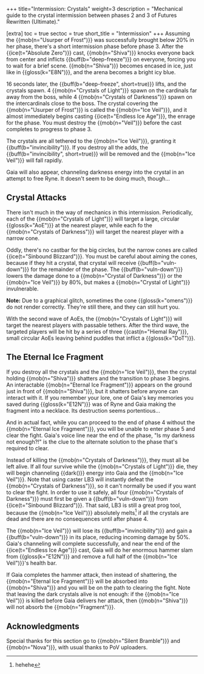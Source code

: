 +++
title="Intermission: Crystals"
weight=3
description = "Mechanical guide to the crystal intermission between phases 2 and 3 of Futures Rewritten (Ultimate)."

[extra]
toc = true
sectoc = true
short_title = "Intermission"
+++
Assuming the {{mob(n="Usurper of Frost")}} was successfully brought below 20% in her phase,
there's a short intermission phase before phase 3.
After the {{ice(t="Absolute Zero")}} cast, {{mob(n="Shiva")}} knocks everyone back from center
and inflicts {{buff(b="deep-freeze")}} on everyone, forcing you to wait for a brief scene.
{{mob(n="Shiva")}} becomes encased in ice, just like in {{gloss(k="E8N")}},
and the arena becomes a bright icy blue.

16 seconds later, the {{buff(b="deep-freeze", short=true)}} lifts, and the crystals spawn.
4 {{mob(n="Crystals of Light")}} spawn on the cardinals far away from the boss,
while 4 {{mob(n="Crystals of Darkness")}} spawn on the intercardinals close to the boss.
The crystal covering the {{mob(n="Usurper of Frost")}} is called the {{mob(n="Ice Veil")}},
and it almost immediately begins casting {{ice(t="Endless Ice Age")}}, the enrage for the phase.
You must destroy the {{mob(n="Veil")}} before the cast completes to progress to phase 3.

The crystals are all tethered to the {{mob(n="Ice Veil")}}, granting it {{buff(b="invincibility")}}.
If you destroy all the adds, the {{buff(b="invincibility", short=true)}} will be removed
and the {{mob(n="Ice Veil")}} will fall rapidly.

Gaia will also appear, channeling darkness energy into the crystal in an attempt to free Ryne.
It doesn't seem to be doing much, though...

## Crystal Attacks

There isn't much in the way of mechanics in this intermission.
Periodically, each of the {{mob(n="Crystals of Light")}}
will target a large, circular {{gloss(k="AoE")}} at the nearest player,
while each fo the {{mob(n="Crystals of Darkness")}} will target the nearest player
with a narrow cone.

Oddly, there's no castbar for the big circles,
but the narrow cones are called {{ice(t="Sinbound Blizzard")}}.
You must be careful about aiming the cones, because if they hit a crystal,
that crystal will receive {{buff(b="vuln-down")}} for the remainder of the phase.
The {{buff(b="vuln-down")}} lowers the damage done to a {{mob(n="Crystal of Darkness")}} or
the {{mob(n="Ice Veil")}} by 80%, but makes a {{mob(n="Crystal of Light")}} invulnerable.

**Note:** Due to a graphical glitch,
sometimes the cone {{gloss(k="omens")}} do not render correctly.
They're still there, and they can still hurt you.

With the second wave of AoEs, the {{mob(n="Crystals of Light")}} will target the nearest players
with passable tethers.
After the third wave, the targeted players will be hit by a series of three
{{cast(n="Hiemal Ray")}}, small circular AoEs leaving behind puddles that inflict a
{{gloss(k="DoT")}}.

## The Eternal Ice Fragment

If you destroy all the crystals and the {{mob(n="Ice Veil")}},
then the crystal holding {{mob(n="Shiva")}} shatters and the transition to phase 3 begins.
An interactable {{mob(n="Eternal Ice Fragment")}} appears on the ground
just in front of {{mob(n="Shiva")}}, but it shatters before anyone can interact with it.
If you remember your lore, one of Gaia's key memories you saved during {{gloss(k="E12N")}}
was of Ryne and Gaia making the fragment into a necklace.
Its destruction seems portentious...

And in actual fact, while you can proceed to the end of phase 4
without the {{mob(n="Eternal Ice Fragment")}},
you will be unable to enter phase 5 and clear the fight.
Gaia's voice line near the end of the phase, "Is my darkness not enough?!"
is the clue to the alternate solution to the phase that's required to clear.

Instead of killing the {{mob(n="Crystals of Darkness")}}, they must all be left alive.
If all four survive while the {{mob(n="Crystals of Light")}} die,
they will begin channeling {{dark()}} energy into Gaia and the {{mob(n="Ice Veil")}}.
Note that using caster LB3 will instantly defeat the {{mob(n="Crystals of Darkness")}},
so it can't normally be used if you want to clear the fight.
In order to use it safely, all four {{mob(n="Crystals of Darkness")}} must first be given
a {{buff(b="vuln-down")}} from {{ice(t="Sinbound Blizzard")}}.
That said, LB3 is still a great prog tool, because the {{mob(n="Ice Veil")}}
absolutely melts[^1] if all the crystals are dead and there are no consequences until after phase 4.

The {{mob(n="Ice Veil")}} will lose its {{buff(b="invincibility")}}
and gain a {{buff(b="vuln-down")}} in its place, reducing incoming damage by 50%.
Gaia's channeling will complete successfully,
and near the end of the {{ice(t="Endless Ice Age")}} cast,
Gaia will do her enormous hammer slam from {{gloss(k="E12N")}}
and remove a full half of the {{mob(n="Ice Veil")}}'s health bar.

If Gaia completes the hammer attack, then instead of shattering,
the {{mob(n="Eternal Ice Fragment")}} will be absorbed into {{mob(n="Shiva")}}
and you will be on the path to clearing the fight.
Note that leaving the dark crystals alive is not enough:
if the {{mob(n="Ice Veil")}} is killed before Gaia delivers her attack,
then {{mob(n="Shiva")}} will not absorb the {{mob(n="Fragment")}}.

[^1]: hehehe

## Acknowledgments

Special thanks for this section go to {{mob(n="Silent Bramble")}} and {{mob(n="Nova")}},
with usual thanks to PoV uploaders.
